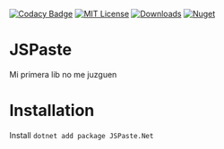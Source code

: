 [![Codacy Badge](https://app.codacy.com/project/badge/Grade/fe6f2024150c4d9492076a4da1a6ccfa)](https://app.codacy.com/gh/Mrgaton/JSPaste-CS)
[![MIT License](https://img.shields.io/github/license/Mrgaton/JSPaste-CS.svg?style=flat)](LICENSE.md)
[![Downloads](https://img.shields.io/github/downloads/Mrgaton/JSPaste-CS/total?color=green)]()
[![Nuget](https://img.shields.io/nuget/v/JSPaste.Net.svg)](https://www.nuget.org/packages/JSPaste.Net/)



# JSPaste

Mi primera lib no me juzguen

# Installation

Install `dotnet add package JSPaste.Net`
